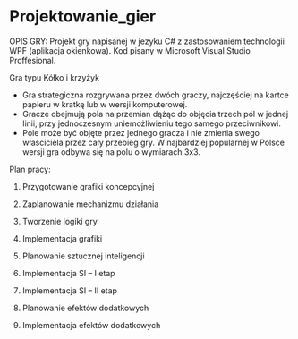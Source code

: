 # Projektowanie_gier

OPIS GRY:
Projekt gry napisanej w jezyku C# z zastosowaniem technologii WPF (aplikacja okienkowa).
Kod pisany w Microsoft Visual Studio Proffesional.

Gra typu Kółko i krzyżyk 
- Gra strategiczna rozgrywana przez dwóch graczy, najczęściej na kartce papieru w kratkę lub w wersji komputerowej. 
- Gracze obejmują pola na przemian dążąc do objęcia trzech pól w jednej linii, przy jednoczesnym uniemożliwieniu tego samego przeciwnikowi.
- Pole może być objęte przez jednego gracza i nie zmienia swego właściciela przez cały przebieg gry. 
W najbardziej popularnej w Polsce wersji gra odbywa się na polu o wymiarach 3x3. 


Plan pracy:
1. Przygotowanie grafiki koncepcyjnej

2. Zaplanowanie mechanizmu działania

3. Tworzenie logiki gry

4. Implementacja grafiki

5. Planowanie sztucznej inteligencji

6. Implementacja SI – I etap

7. Implementacja SI – II etap

8. Planowanie efektów dodatkowych

9. Implementacja efektów dodatkowych

